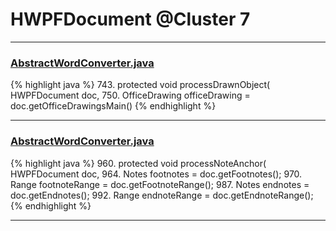 # HWPFDocument @Cluster 7

***

### [AbstractWordConverter.java](https://searchcode.com/codesearch/view/97383976/)
{% highlight java %}
743. protected void processDrawnObject( HWPFDocument doc,
750.     OfficeDrawing officeDrawing = doc.getOfficeDrawingsMain()
{% endhighlight %}

***

### [AbstractWordConverter.java](https://searchcode.com/codesearch/view/97383976/)
{% highlight java %}
960. protected void processNoteAnchor( HWPFDocument doc,
964.         Notes footnotes = doc.getFootnotes();
970.             Range footnoteRange = doc.getFootnoteRange();
987.         Notes endnotes = doc.getEndnotes();
992.             Range endnoteRange = doc.getEndnoteRange();
{% endhighlight %}

***

